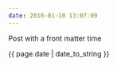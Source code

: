 ```yaml
---
date: 2010-01-10 13:07:09
---
```


Post with a front matter time

{{ page.date | date_to_string }}
